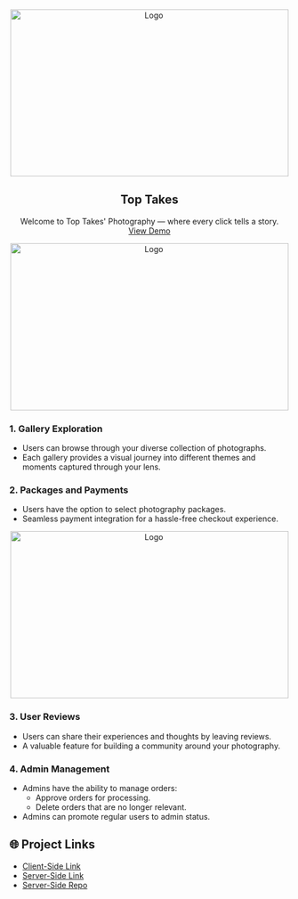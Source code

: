  <br />
 <br />
<div align="center">
  <a href="https://6575f0ab458d37433a441718--prismatic-begonia-6e0647.netlify.app/">
    <img src="https://i.ibb.co/xzDD78x/banner1.png" alt="Logo" height="300px" width="500px" height="200px">
  </a>

  <h2 align="center">Top Takes</h2>

  <p align="center">
    Welcome to Top Takes' Photography — where every click tells a story.
    <br />
    <a></a>
    <a href="https://6575f0ab458d37433a441718--prismatic-begonia-6e0647.netlify.app/">View Demo</a>
    <br />
   
  </p>

</div>

<div align='center'>
<img  src="https://i.ibb.co/9TmwyPz/banner2.png" alt="Logo" height="300px" width="500px" height="200px">
</div>

### 1. Gallery Exploration

- Users can browse through your diverse collection of photographs.
- Each gallery provides a visual journey into different themes and moments captured through your lens.

### 2. Packages and Payments

- Users have the option to select photography packages.
- Seamless payment integration for a hassle-free checkout experience.

<div align='center'>
<img  src="https://i.ibb.co/xDPswZ5/banner3.png" alt="Logo" height="300px" width="500px" height="200px">
</div>

### 3. User Reviews

- Users can share their experiences and thoughts by leaving reviews.
- A valuable feature for building a community around your photography.

### 4. Admin Management

- Admins have the ability to manage orders:
  - Approve orders for processing.
  - Delete orders that are no longer relevant.
- Admins can promote regular users to admin status.

## :globe_with_meridians: Project Links

- [Client-Side Link](https://6575f0ab458d37433a441718--prismatic-begonia-6e0647.netlify.app/)
- [Server-Side Link](https://my-photography-server-shafiachy.vercel.app)
- [Server-Side Repo](https://github.com/ShafiaChy/TopTakes-Server)

[React.js]: https://img.shields.io/badge/React-20232A?style=for-the-badge&logo=react&logoColor=61DAFB
[React-url]: https://react.dev/
[MongoDB]: https://img.shields.io/badge/MongoDB-4EA94B?style=for-the-badge&logo=mongodb&logoColor=white
[MongoDB-url]: https://www.mongodb.com/
[NodeJS]: https://img.shields.io/badge/Node.js-339933?style=for-the-badge&logo=node.js&logoColor=white
[NodeJs-url]: https://nodejs.org/en
[Firebase]: https://img.shields.io/badge/Firebase-FFCA28?style=for-the-badge&logo=firebase&logoColor=black
[Firebase-url]: https://firebase.google.com/
[Stripe]: https://img.shields.io/badge/Stripe-6772E5?style=for-the-badge&logo=stripe&logoColor=white
[Stripe-url]: https://stripe.com/
